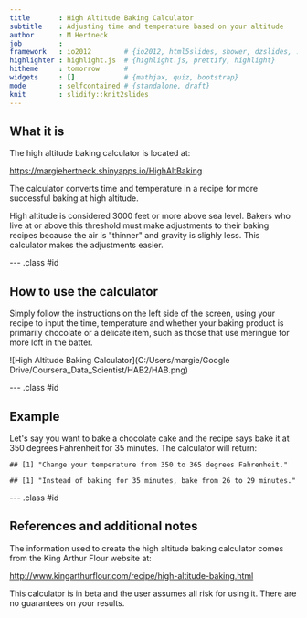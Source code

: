```yaml
---
title       : High Altitude Baking Calculator
subtitle    : Adjusting time and temperature based on your altitude
author      : M Hertneck
job         : 
framework   : io2012        # {io2012, html5slides, shower, dzslides, ...}
highlighter : highlight.js  # {highlight.js, prettify, highlight}
hitheme     : tomorrow      # 
widgets     : []            # {mathjax, quiz, bootstrap}
mode        : selfcontained # {standalone, draft}
knit        : slidify::knit2slides
---
```


## What it is

The high altitude baking calculator is located at: 
  
<https://margiehertneck.shinyapps.io/HighAltBaking> 

The calculator converts time and temperature in a recipe for more successful baking at high altitude.  

High altitude is considered 3000 feet or more above sea level.  Bakers who live at or above this threshold must make adjustments to their baking recipes because the air is "thinner" and gravity is slighly less.  This calculator makes the adjustments easier. 

--- .class #id 

## How to use the calculator

Simply follow the instructions on the left side of the screen, using your recipe to input the time, temperature and whether your baking product is primarily chocolate or a delicate item, such as those that use meringue for more loft in the batter.

![High Altitude Baking Calculator](C:/Users/margie/Google Drive/Coursera_Data_Scientist/HAB2/HAB.png)

--- .class #id 

## Example

Let's say you want to bake a chocolate cake and the recipe says bake it at 350 degrees Fahrenheit for 35 minutes.  The calculator will return:


```
## [1] "Change your temperature from 350 to 365 degrees Fahrenheit."
```

```
## [1] "Instead of baking for 35 minutes, bake from 26 to 29 minutes."
```



--- .class #id 

## References and additional notes

The information used to create the high altitude baking calculator comes from the King Arthur Flour website at:

<http://www.kingarthurflour.com/recipe/high-altitude-baking.html>

This calculator is in beta and the user assumes all risk for using it.  There are no guarantees on your results.




